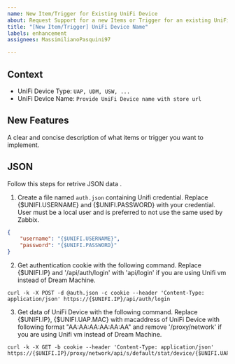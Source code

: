 ```yaml
---
name: New Item/Trigger for Existing UniFi Device
about: Request Support for a new Items or Trigger for an existing UniFi Device
title: "[New Item/Trigger] UniFi Device Name"
labels: enhancement
assignees: MassimilianoPasquini97

---
```


## Context

- UniFi Device Type: `UAP, UDM, USW, ...`
- UniFi Device Name: `Provide UniFi Device name with store url`

## New Features

A clear and concise description of what items or trigger you want to implement.

## JSON

Follow this steps for retrive JSON data .

1. Create a file named `auth.json` containing Unifi credential. Replace {$UNIFI.USERNAME} and {$UNIFI.PASSWORD} with your credential. User must be a local user and is preferred to not use the same used by Zabbix.

```json
{
    "username": "{$UNIFI.USERNAME}",
    "password": "{$UNIFI.PASSWORD}"
}
```

2. Get authentication cookie with the following command. Replace {$UNIFI.IP} and '/api/auth/login' with 'api/login' if you are using Unifi vm instead of Dream Machine.

```shell
curl -k -X POST -d @auth.json -c cookie --header 'Content-Type: application/json' https://{$UNIFI.IP}/api/auth/login
```

3. Get data of UniFi Device with the following command. Replace {$UNIFI.IP}, {$UNIFI.UAP.MAC} with macaddress of UniFi Device with following format "AA:AA:AA:AA:AA:AA" and remove '/proxy/network' if you are using Unifi vm instead of Dream Machine.

```shell
curl -k -X GET -b cookie --header 'Content-Type: application/json' https://{$UNIFI.IP}/proxy/network/api/s/default/stat/device/{$UNIFI.UAP.MAC}
```

